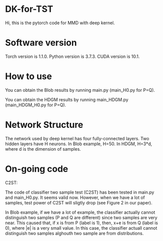 # DK-for-TST

Hi, this is the pytorch code for MMD with deep kernel.

# Software version
Torch version is 1.1.0. Python version is 3.7.3. CUDA version is 10.1.

# How to use

You can obtain the Blob results by running main.py (main_H0.py for P=Q).

You can obtain the HDGM results by running main_HDGM.py (main_HDGM_H0.py for P=Q).

# Network Structure

The network used by deep kernel has four fully-connected layers. Two hidden layers have H neurons. In Blob example,  H=50. In HDGM, H=3*d, where d is the dimension of samples.

# On-going code

C2ST:

The code of classifier two sample test (C2ST) has been tested in main.py and main_H0.py. It seems valid now. However, when we have a lot of samples, test power of C2ST will sligtly drop (see Figure 2 in our paper). 

In Blob example, if we have a lot of example, the classifier actually cannot distinguish two samples (P and Q are different) since two samples are very near. This caused that, if x is from P (label is 1), then, x+e is from Q (label is 0), where |e| is a very small value. In this case, the classifier actuall cannot distinguish two samples alghouth two sample are from distributions.


